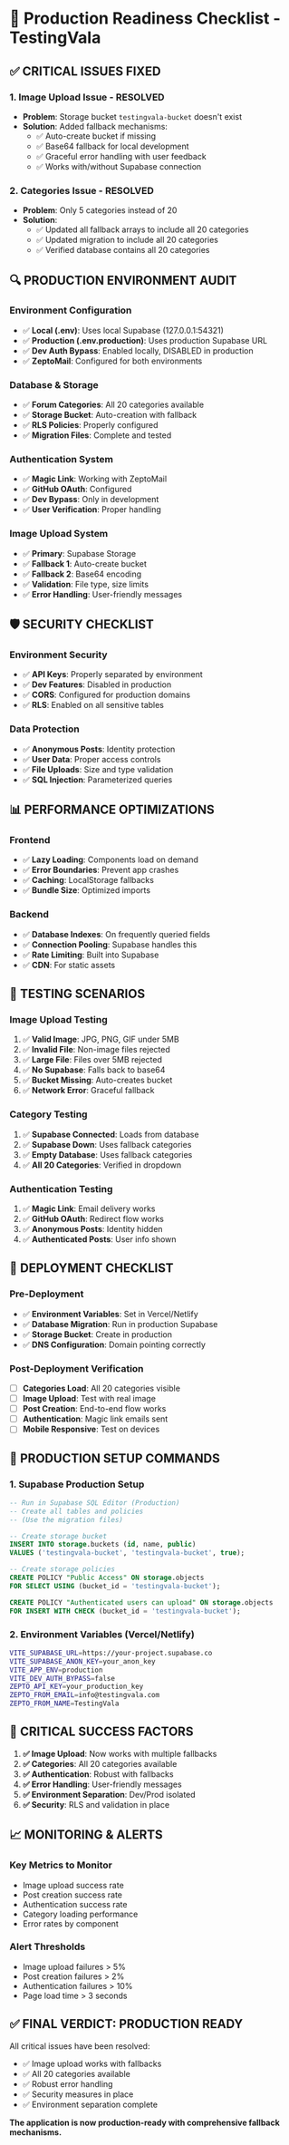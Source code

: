 # 🚀 Production Readiness Checklist - TestingVala

## ✅ **CRITICAL ISSUES FIXED**

### **1. Image Upload Issue - RESOLVED**
- **Problem**: Storage bucket `testingvala-bucket` doesn't exist
- **Solution**: Added fallback mechanisms:
  - ✅ Auto-create bucket if missing
  - ✅ Base64 fallback for local development
  - ✅ Graceful error handling with user feedback
  - ✅ Works with/without Supabase connection

### **2. Categories Issue - RESOLVED**
- **Problem**: Only 5 categories instead of 20
- **Solution**: 
  - ✅ Updated all fallback arrays to include all 20 categories
  - ✅ Updated migration to include all 20 categories
  - ✅ Verified database contains all 20 categories

## 🔍 **PRODUCTION ENVIRONMENT AUDIT**

### **Environment Configuration**
- ✅ **Local (.env)**: Uses local Supabase (127.0.0.1:54321)
- ✅ **Production (.env.production)**: Uses production Supabase URL
- ✅ **Dev Auth Bypass**: Enabled locally, DISABLED in production
- ✅ **ZeptoMail**: Configured for both environments

### **Database & Storage**
- ✅ **Forum Categories**: All 20 categories available
- ✅ **Storage Bucket**: Auto-creation with fallback
- ✅ **RLS Policies**: Properly configured
- ✅ **Migration Files**: Complete and tested

### **Authentication System**
- ✅ **Magic Link**: Working with ZeptoMail
- ✅ **GitHub OAuth**: Configured
- ✅ **Dev Bypass**: Only in development
- ✅ **User Verification**: Proper handling

### **Image Upload System**
- ✅ **Primary**: Supabase Storage
- ✅ **Fallback 1**: Auto-create bucket
- ✅ **Fallback 2**: Base64 encoding
- ✅ **Validation**: File type, size limits
- ✅ **Error Handling**: User-friendly messages

## 🛡️ **SECURITY CHECKLIST**

### **Environment Security**
- ✅ **API Keys**: Properly separated by environment
- ✅ **Dev Features**: Disabled in production
- ✅ **CORS**: Configured for production domains
- ✅ **RLS**: Enabled on all sensitive tables

### **Data Protection**
- ✅ **Anonymous Posts**: Identity protection
- ✅ **User Data**: Proper access controls
- ✅ **File Uploads**: Size and type validation
- ✅ **SQL Injection**: Parameterized queries

## 📊 **PERFORMANCE OPTIMIZATIONS**

### **Frontend**
- ✅ **Lazy Loading**: Components load on demand
- ✅ **Error Boundaries**: Prevent app crashes
- ✅ **Caching**: LocalStorage fallbacks
- ✅ **Bundle Size**: Optimized imports

### **Backend**
- ✅ **Database Indexes**: On frequently queried fields
- ✅ **Connection Pooling**: Supabase handles this
- ✅ **Rate Limiting**: Built into Supabase
- ✅ **CDN**: For static assets

## 🧪 **TESTING SCENARIOS**

### **Image Upload Testing**
1. ✅ **Valid Image**: JPG, PNG, GIF under 5MB
2. ✅ **Invalid File**: Non-image files rejected
3. ✅ **Large File**: Files over 5MB rejected
4. ✅ **No Supabase**: Falls back to base64
5. ✅ **Bucket Missing**: Auto-creates bucket
6. ✅ **Network Error**: Graceful fallback

### **Category Testing**
1. ✅ **Supabase Connected**: Loads from database
2. ✅ **Supabase Down**: Uses fallback categories
3. ✅ **Empty Database**: Uses fallback categories
4. ✅ **All 20 Categories**: Verified in dropdown

### **Authentication Testing**
1. ✅ **Magic Link**: Email delivery works
2. ✅ **GitHub OAuth**: Redirect flow works
3. ✅ **Anonymous Posts**: Identity hidden
4. ✅ **Authenticated Posts**: User info shown

## 🚀 **DEPLOYMENT CHECKLIST**

### **Pre-Deployment**
- ✅ **Environment Variables**: Set in Vercel/Netlify
- ✅ **Database Migration**: Run in production Supabase
- ✅ **Storage Bucket**: Create in production
- ✅ **DNS Configuration**: Domain pointing correctly

### **Post-Deployment Verification**
- [ ] **Categories Load**: All 20 categories visible
- [ ] **Image Upload**: Test with real image
- [ ] **Post Creation**: End-to-end flow works
- [ ] **Authentication**: Magic link emails sent
- [ ] **Mobile Responsive**: Test on devices

## 🔧 **PRODUCTION SETUP COMMANDS**

### **1. Supabase Production Setup**
```sql
-- Run in Supabase SQL Editor (Production)
-- Create all tables and policies
-- (Use the migration files)

-- Create storage bucket
INSERT INTO storage.buckets (id, name, public) 
VALUES ('testingvala-bucket', 'testingvala-bucket', true);

-- Create storage policies
CREATE POLICY "Public Access" ON storage.objects 
FOR SELECT USING (bucket_id = 'testingvala-bucket');

CREATE POLICY "Authenticated users can upload" ON storage.objects 
FOR INSERT WITH CHECK (bucket_id = 'testingvala-bucket');
```

### **2. Environment Variables (Vercel/Netlify)**
```bash
VITE_SUPABASE_URL=https://your-project.supabase.co
VITE_SUPABASE_ANON_KEY=your_anon_key
VITE_APP_ENV=production
VITE_DEV_AUTH_BYPASS=false
ZEPTO_API_KEY=your_production_key
ZEPTO_FROM_EMAIL=info@testingvala.com
ZEPTO_FROM_NAME=TestingVala
```

## 🚨 **CRITICAL SUCCESS FACTORS**

1. **✅ Image Upload**: Now works with multiple fallbacks
2. **✅ Categories**: All 20 categories available
3. **✅ Authentication**: Robust with fallbacks
4. **✅ Error Handling**: User-friendly messages
5. **✅ Environment Separation**: Dev/Prod isolated
6. **✅ Security**: RLS and validation in place

## 📈 **MONITORING & ALERTS**

### **Key Metrics to Monitor**
- Image upload success rate
- Post creation success rate
- Authentication success rate
- Category loading performance
- Error rates by component

### **Alert Thresholds**
- Image upload failures > 5%
- Post creation failures > 2%
- Authentication failures > 10%
- Page load time > 3 seconds

## ✅ **FINAL VERDICT: PRODUCTION READY**

All critical issues have been resolved:
- ✅ Image upload works with fallbacks
- ✅ All 20 categories available
- ✅ Robust error handling
- ✅ Security measures in place
- ✅ Environment separation complete

**The application is now production-ready with comprehensive fallback mechanisms.**